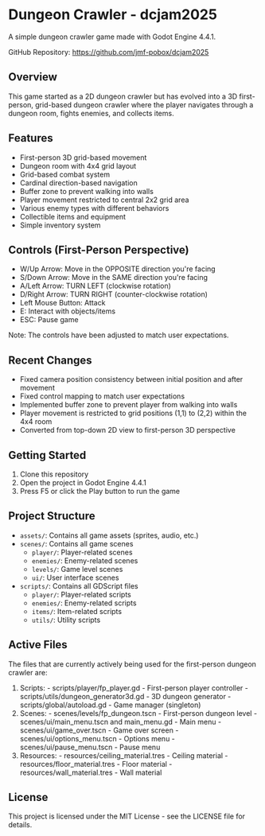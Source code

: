 # Dungeon Crawler - dcjam2025

A simple dungeon crawler game made with Godot Engine 4.4.1.

GitHub Repository: https://github.com/jmf-pobox/dcjam2025

## Overview

This game started as a 2D dungeon crawler but has evolved into a 3D first-person, grid-based dungeon crawler where the player navigates through a dungeon room, fights enemies, and collects items.

## Features

- First-person 3D grid-based movement
- Dungeon room with 4x4 grid layout
- Grid-based combat system
- Cardinal direction-based navigation
- Buffer zone to prevent walking into walls
- Player movement restricted to central 2x2 grid area
- Various enemy types with different behaviors
- Collectible items and equipment
- Simple inventory system

## Controls (First-Person Perspective)

- W/Up Arrow: Move in the OPPOSITE direction you're facing
- S/Down Arrow: Move in the SAME direction you're facing
- A/Left Arrow: TURN LEFT (clockwise rotation)
- D/Right Arrow: TURN RIGHT (counter-clockwise rotation)
- Left Mouse Button: Attack
- E: Interact with objects/items
- ESC: Pause game

Note: The controls have been adjusted to match user expectations.

## Recent Changes

- Fixed camera position consistency between initial position and after movement
- Fixed control mapping to match user expectations
- Implemented buffer zone to prevent player from walking into walls
- Player movement is restricted to grid positions (1,1) to (2,2) within the 4x4 room
- Converted from top-down 2D view to first-person 3D perspective

## Getting Started

1. Clone this repository
2. Open the project in Godot Engine 4.4.1
3. Press F5 or click the Play button to run the game

## Project Structure

- `assets/`: Contains all game assets (sprites, audio, etc.)
- `scenes/`: Contains all game scenes
  - `player/`: Player-related scenes
  - `enemies/`: Enemy-related scenes
  - `levels/`: Game level scenes
  - `ui/`: User interface scenes
- `scripts/`: Contains all GDScript files
  - `player/`: Player-related scripts
  - `enemies/`: Enemy-related scripts
  - `items/`: Item-related scripts
  - `utils/`: Utility scripts

## Active Files

The files that are currently actively being used for the first-person dungeon crawler are:

  1. Scripts:
	- scripts/player/fp_player.gd - First-person player controller
	- scripts/utils/dungeon_generator3d.gd - 3D dungeon generator
	- scripts/global/autoload.gd - Game manager (singleton)
  2. Scenes:
	- scenes/levels/fp_dungeon.tscn - First-person dungeon level
	- scenes/ui/main_menu.tscn and main_menu.gd - Main menu
	- scenes/ui/game_over.tscn - Game over screen
	- scenes/ui/options_menu.tscn - Options menu
	- scenes/ui/pause_menu.tscn - Pause menu
  3. Resources:
	- resources/ceiling_material.tres - Ceiling material
	- resources/floor_material.tres - Floor material
	- resources/wall_material.tres - Wall material

## License

This project is licensed under the MIT License - see the LICENSE file for details.
